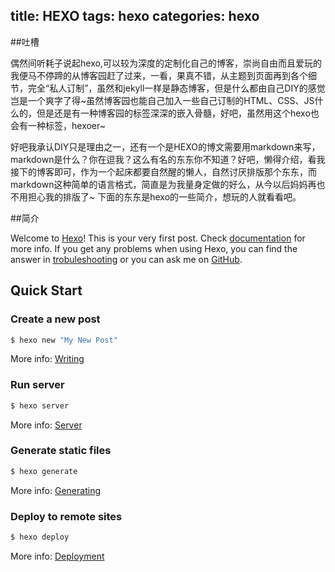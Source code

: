 title: HEXO
tags: hexo 
categories: hexo
---

##吐槽

偶然间听耗子说起hexo,可以较为深度的定制化自己的博客，崇尚自由而且爱玩的我便马不停蹄的从博客园赶了过来，一看，果真不错，从主题到页面再到各个细节，完全“私人订制”，虽然和jekyll一样是静态博客，但是什么都由自己DIY的感觉岂是一个爽字了得~虽然博客园也能自己加入一些自己订制的HTML、CSS、JS什么的，但是还是有一种博客园的标签深深的嵌入骨髓，好吧，虽然用这个hexo也会有一种标签，hexoer~

好吧我承认DIY只是理由之一，还有一个是HEXO的博文需要用markdown来写，markdown是什么？你在逗我？这么有名的东东你不知道？好吧，懒得介绍，看我接下的博客即可，作为一个起床都要自然醒的懒人，自然讨厌排版那个东东，而markdown这种简单的语言格式，简直是为我量身定做的好么，从今以后妈妈再也不用担心我的排版了~
下面的东东是hexo的一些简介，想玩的人就看看吧。

##简介

Welcome to [Hexo](http://hexo.io/)! This is your very first post. Check [documentation](http://hexo.io/docs/) for more info. If you get any problems when using Hexo, you can find the answer in [trobuleshooting](http://hexo.io/docs/troubleshooting.html) or you can ask me on [GitHub](https://github.com/hexojs/hexo/issues).

## Quick Start

### Create a new post

``` bash
$ hexo new "My New Post"
```

More info: [Writing](http://hexo.io/docs/writing.html)

### Run server

``` bash
$ hexo server
```

More info: [Server](http://hexo.io/docs/server.html)

### Generate static files

``` bash
$ hexo generate
```

More info: [Generating](http://hexo.io/docs/generating.html)

### Deploy to remote sites

``` bash
$ hexo deploy
```

More info: [Deployment](http://hexo.io/docs/deployment.html)